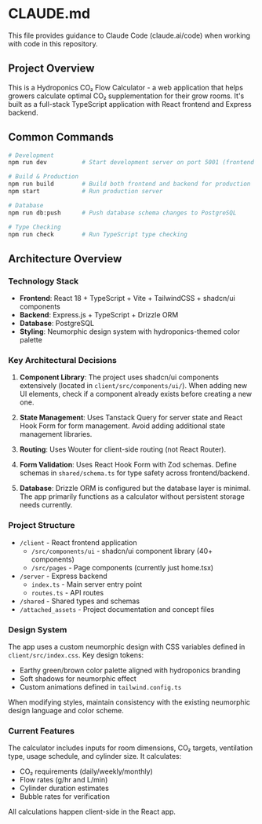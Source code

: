 # CLAUDE.md

This file provides guidance to Claude Code (claude.ai/code) when working with code in this repository.

## Project Overview

This is a Hydroponics CO₂ Flow Calculator - a web application that helps growers calculate optimal CO₂ supplementation for their grow rooms. It's built as a full-stack TypeScript application with React frontend and Express backend.

## Common Commands

```bash
# Development
npm run dev          # Start development server on port 5001 (frontend + backend with hot reload)

# Build & Production
npm run build        # Build both frontend and backend for production
npm start            # Run production server

# Database
npm run db:push      # Push database schema changes to PostgreSQL

# Type Checking
npm run check        # Run TypeScript type checking
```

## Architecture Overview

### Technology Stack
- **Frontend**: React 18 + TypeScript + Vite + TailwindCSS + shadcn/ui components
- **Backend**: Express.js + TypeScript + Drizzle ORM
- **Database**: PostgreSQL
- **Styling**: Neumorphic design system with hydroponics-themed color palette

### Key Architectural Decisions

1. **Component Library**: The project uses shadcn/ui components extensively (located in `client/src/components/ui/`). When adding new UI elements, check if a component already exists before creating a new one.

2. **State Management**: Uses Tanstack Query for server state and React Hook Form for form management. Avoid adding additional state management libraries.

3. **Routing**: Uses Wouter for client-side routing (not React Router).

4. **Form Validation**: Uses React Hook Form with Zod schemas. Define schemas in `shared/schema.ts` for type safety across frontend/backend.

5. **Database**: Drizzle ORM is configured but the database layer is minimal. The app primarily functions as a calculator without persistent storage needs currently.

### Project Structure

- `/client` - React frontend application
  - `/src/components/ui` - shadcn/ui component library (40+ components)
  - `/src/pages` - Page components (currently just home.tsx)
- `/server` - Express backend
  - `index.ts` - Main server entry point
  - `routes.ts` - API routes
- `/shared` - Shared types and schemas
- `/attached_assets` - Project documentation and concept files

### Design System

The app uses a custom neumorphic design with CSS variables defined in `client/src/index.css`. Key design tokens:
- Earthy green/brown color palette aligned with hydroponics branding
- Soft shadows for neumorphic effect
- Custom animations defined in `tailwind.config.ts`

When modifying styles, maintain consistency with the existing neumorphic design language and color scheme.

### Current Features

The calculator includes inputs for room dimensions, CO₂ targets, ventilation type, usage schedule, and cylinder size. It calculates:
- CO₂ requirements (daily/weekly/monthly)
- Flow rates (g/hr and L/min)
- Cylinder duration estimates
- Bubble rates for verification

All calculations happen client-side in the React app.